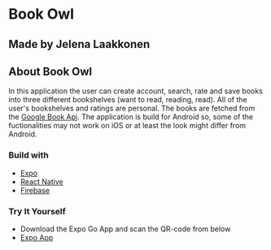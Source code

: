 # Book Owl
## Made by Jelena Laakkonen
## About Book Owl
In this application the user can create account, search, rate and save books into three different bookshelves (want to read, reading, read). All of the user's bookshelves and ratings are personal. The books are fetched from the [Google Book Api](https://developers.google.com/books). The application is build for Android so, some of the fuctionalities may not work on iOS or at least the look might differ from Android.  
### Build with
- [Expo](https://expo.dev/)
- [React Native](https://reactnative.dev/)
- [Firebase](https://firebase.google.com/)

### Try It Yourself
- Download the Expo Go App and scan the QR-code from below
- [Expo App](https://expo.dev/@jellona/bookowl)
